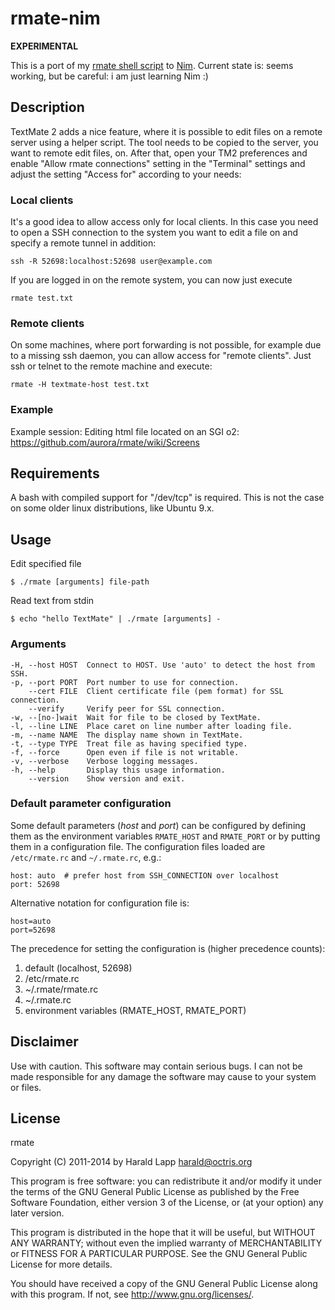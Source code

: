 # rmate-nim

**EXPERIMENTAL**

This is a port of my [rmate shell script](https://github.com/aurora/rmate) to [Nim](http://nim-lang.org/).
Current state is: seems working, but be careful: i am just learning Nim :)

## Description

TextMate 2 adds a nice feature, where it is possible to edit files on a remote server
using a helper script. The tool needs to be copied to the server, you want to remote 
edit files, on. After that, open your TM2 preferences and enable "Allow rmate connections" 
setting in the "Terminal" settings and adjust the setting "Access for" according to your 
needs:

### Local clients

It's a good idea to allow access only for local clients. In this case you need to open
a SSH connection to the system you want to edit a file on and specify a remote tunnel in
addition:

	ssh -R 52698:localhost:52698 user@example.com

If you are logged in on the remote system, you can now just execute

	rmate test.txt
	

### Remote clients

On some machines, where port forwarding is not possible, for example due to a missing ssh
daemon, you can allow access for "remote clients". Just ssh or telnet to the remote machine
and execute:

    rmate -H textmate-host test.txt

### Example

Example session: Editing html file located on an SGI o2: <https://github.com/aurora/rmate/wiki/Screens>

## Requirements

A bash with compiled support for "/dev/tcp" is required. This is not the case on some 
older linux distributions, like Ubuntu 9.x.

## Usage

Edit specified file

    $ ./rmate [arguments] file-path

Read text from stdin

    $ echo "hello TextMate" | ./rmate [arguments] -

### Arguments

    -H, --host HOST  Connect to HOST. Use 'auto' to detect the host from SSH.
    -p, --port PORT  Port number to use for connection.
        --cert FILE  Client certificate file (pem format) for SSL connection.
        --verify     Verify peer for SSL connection.
    -w, --[no-]wait  Wait for file to be closed by TextMate.
    -l, --line LINE  Place caret on line number after loading file.
    -m, --name NAME  The display name shown in TextMate.
    -t, --type TYPE  Treat file as having specified type.
    -f, --force      Open even if file is not writable.
    -v, --verbose    Verbose logging messages.
    -h, --help       Display this usage information.
        --version    Show version and exit.


### Default parameter configuration

Some default parameters (_host_ and _port_) can be configured by defining them 
as the environment variables `RMATE_HOST` and `RMATE_PORT` or by putting them 
in a configuration file. The configuration files loaded are `/etc/rmate.rc` 
and `~/.rmate.rc`, e.g.:

    host: auto  # prefer host from SSH_CONNECTION over localhost
    port: 52698

Alternative notation for configuration file is:

    host=auto
    port=52698

The precedence for setting the configuration is (higher precedence counts):

1. default (localhost, 52698)
2. /etc/rmate.rc
3. ~/.rmate/rmate.rc
4. ~/.rmate.rc
5. environment variables (RMATE\_HOST, RMATE\_PORT)

## Disclaimer

Use with caution. This software may contain serious bugs. I can not be made responsible for
any damage the software may cause to your system or files.

## License

rmate

Copyright (C) 2011-2014 by Harald Lapp <harald@octris.org>

This program is free software: you can redistribute it and/or modify it under the terms of the GNU General Public License as published by the Free Software Foundation, either version 3 of the License, or (at your option) any later version.

This program is distributed in the hope that it will be useful, but WITHOUT ANY WARRANTY; without even the implied warranty of MERCHANTABILITY or FITNESS FOR A PARTICULAR PURPOSE. See the GNU General Public License for more details.

You should have received a copy of the GNU General Public License along with this program. If not, see <http://www.gnu.org/licenses/>.
